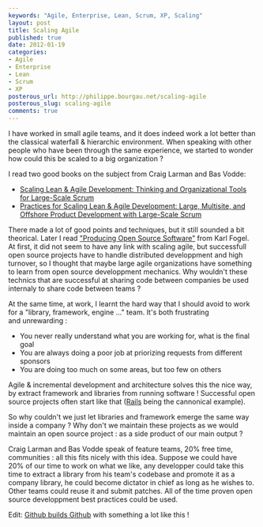 ```yaml
---
keywords: "Agile, Enterprise, Lean, Scrum, XP, Scaling"
layout: post
title: Scaling Agile
published: true
date: 2012-01-19
categories:
- Agile
- Enterprise
- Lean
- Scrum
- XP
posterous_url: http://philippe.bourgau.net/scaling-agile
posterous_slug: scaling-agile
comments: true
---
```

<p>I have worked in small agile teams, and it does indeed work a lot better than the classical waterfall &amp; hierarchic environment. When speaking with other people who have been through the same experience,&nbsp;we started to wonder how could this be scaled to a big organization ?</p>
<p>I read two good books on the subject from Craig Larman and Bas Vodde:</p>
<ul>
<li>
<div><span><a href="http://www.amazon.com/Scaling-Lean-Agile-Development-Organizational/dp/0321480961/ref=sr_1_1?tag=pbourgau-20&amp;s=books&amp;ie=UTF8&amp;qid=1326974242&amp;sr=1-1">Scaling Lean &amp; Agile Development: Thinking and Organizational Tools for Large-Scale Scrum</a></span></div>
</li>
<li>
<div><span><a href="http://www.amazon.com/Practices-Scaling-Lean-Agile-Development/dp/0321636406/ref=sr_1_2?tag=pbourgau-20&amp;s=books&amp;ie=UTF8&amp;qid=1326974242&amp;sr=1-2">Practices for Scaling Lean &amp; Agile Development: Large, Multisite, and Offshore Product Development with Large-Scale Scrum</a></span></div>
</li>
</ul>
<p>There made a lot of good points and techniques, but it&nbsp;still sounded a bit theorical. Later&nbsp;I read <a href="http://producingoss.com/">"Producing Open Source Software"</a>&nbsp;from Karl Fogel. At first,&nbsp;it did not seem to&nbsp;have any link with scaling agile, but successfull open source projects have to&nbsp;handle distributed developpment&nbsp;and&nbsp;high turnover, so I thought that maybe large&nbsp;agile organizations have something to learn from open source developpment mechanics. Why wouldn't these technics that are successful at sharing code between companies be used internaly to share code between teams ?</p>
<p>At the same time, at work, I learnt the hard way that I should avoid to work for a "library, framework, engine ..." team. It's both frustrating and&nbsp;unrewarding :</p>
<ul>
<li>
<div>You never really understand what you are working for, what is the final goal</div>
</li>
<li>
<div>You are always doing a poor job at priorizing requests from different sponsors</div>
</li>
<li>
<div>You are doing too much on some areas, but too few on others</div>
</li>
</ul>
<p>Agile &amp; incremental development and architecture solves this the nice&nbsp;way, by extract framework and libraries from running software ! Successful open source projects often start&nbsp;like that&nbsp;(<a href="http://rubyonrails.org/">Rails</a> being the cannonical example).</p>
<p>So why couldn't we just let libraries and framework emerge&nbsp;the same way inside a company ? Why don't we maintain these projects as we would maintain an open source project : as a side product of&nbsp;our main output ?</p>
<p>Craig Larman and Bas Vodde speak of feature teams, 20% free time, communities : all this fits nicely with this idea. Suppose we could&nbsp;have 20%&nbsp;of our time to work on what we like, any developper could take&nbsp;this time to extract a library from his team's codebase and promote it as a company library, he could become dictator in chief as long as he wishes to. Other teams could reuse it and submit patches. All of the time proven open source developpment best practices could be used.</p>
<p>Edit: <a href="http://zachholman.com/talk/how-github-uses-github-to-build-github/">Github builds Github</a> with something a lot like this !</p>
